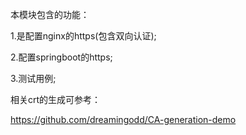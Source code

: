 本模块包含的功能：

1.是配置nginx的https(包含双向认证);

2.配置springboot的https;

3.测试用例;

相关crt的生成可参考：
 
 https://github.com/dreamingodd/CA-generation-demo